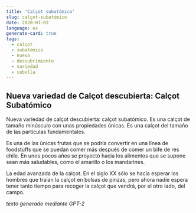 ```yaml
---
title: 'Calçot subatómico'
slug: calçot-subatómico
date: 2020-01-03
language: es
generate-card: true
tags:
  - calçot
  - subatómico
  - nuevo
  - descubrimiento
  - variedad
  - cebolla
---
```


## Nueva variedad de Calçot descubierta: Calçot Subatómico

Nueva variedad de calçot descubierta: calçot subatómico. Es una calçot de tamaño minúsculo con unas propiedades únicas. Es una calçot del tamaño de las partículas fundamentales.

Es una de las únicas frutas que se podría convertir en una línea de foodstuffs que se puedan comer más después de comer un bife de res chile. En unos pocos años se proyectó hacia los alimentos que se supone sean más saludables, como el amarillo o los mandarines.

La edad avanzada de la calçot. En el siglo XX sólo se hacía esperar los hombres que traían la calçot en bolsas de pinzas, pero ahora nadie espera tener tanto tiempo para recoger la calçot que vendrá, por el otro lado, del campo.

_texto generado mediante GPT-2_
